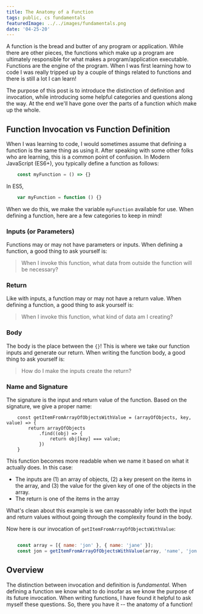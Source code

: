 ```yaml
---
title: The Anatomy of a Function
tags: public, cs fundamentals
featuredImage: ../../images/fundamentals.png
date: '04-25-20'
---
```

A function is the bread and butter of any program or application. While there are other pieces, the functions which make up a program are ultimately responsible for what makes a program/application executable. Functions are the engine of the program. When I was first learning how to code I was really tripped up  by a couple of things related to functions and there is still a lot I can learn!

The purpose of this post is to introduce the distinction of definition and invocation, while introducing some helpful categories and questions along the way. At the end we'll have gone over the parts of a function which make up the whole.

## Function Invocation vs Function Definition
When I was learning to code, I would sometimes assume that defining a function is the same thing as using it. After speaking with some other folks who are learning, this is a common point of confusion. In Modern JavaScript (ES6+), you typically define a function as follows:

```javascript
    const myFunction = () => {}
```

In ES5,

```javascript
    var myFunction = function () {}
```

When we do this, we make the variable `myFunction` available for use. When defining a function, here are a few categories to keep in mind!

### Inputs (or Parameters)
Functions may or may not have parameters or inputs. When defining a function, a good thing to ask yourself is:

> When I invoke this function, what data from outside the function will be necessary?

### Return
Like with inputs, a function may or may not have a return value. When defining a function, a good thing to ask yourself is:

> When I invoke this function, what kind of data am I creating?

### Body
The body is the place between the `{}`! This is where we take our function inputs and generate our return. When writing the function body, a good thing to ask yourself is:

> How do I make the inputs create the return?

### Name and Signature
The signature is the input and return value of the function. Based on the signature, we give a proper name:

```javascript{numberLines: true}
    const getItemFromArrayOfObjectsWithValue = (arrayOfObjects, key, value) => {
        return arrayOfObjects
            .find((obj) => {
                return obj[key] === value;
            })
    }
```

This function becomes more readable when we name it based on what it actually does. In this case:
- The inputs are (1) an array of objects, (2) a key present on the items in the array, and (3) the value for the given key of one of the objects in the array.
- The return is one of the items in the array

What's clean about this example is we can reasonably infer both the input and return values without going through the complexity found in the body.

Now here is our invocation of `getItemFromArrayOfObjectsWithValue`:

```javascript

    const array = [{ name: 'jon' }, { name: 'jane' }];
    const jon = getItemFromArrayOfObjectsWithValue(array, 'name', 'jon');
```

## Overview
The distinction between invocation and definition is *fundamental*. When defining a function we know what to do insofar as we know the purpose of its future invocation. When writing functions, I have found it helpful to ask myself these questions. So, there you have it -- the anatomy of a function!
